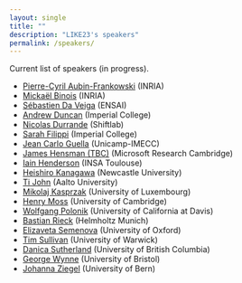 ```yaml
---
layout: single
title: ""
description: "LIKE23's speakers"
permalink: /speakers/
---
```


Current list of speakers (in progress).

  * [Pierre-Cyril Aubin-Frankowski](https://pcaubin.github.io/) (INRIA)
  * [Mickaël Binois](https://sites.google.com/site/mickaelbinoishomepage/) (INRIA) 
  * [Sébastien Da Veiga](https://ensai.fr/en/equipe/da-veiga-sebastien/) (ENSAI)
  * [Andrew Duncan](https://www.ma.imperial.ac.uk/~aduncan/) (Imperial College)
  * [Nicolas Durrande](https://sites.google.com/site/nicolasdurrandehomepage/) (Shiftlab) 
  * [Sarah Filippi](https://www.imperial.ac.uk/people/s.filippi) (Imperial College)
  * [Jean Carlo Guella](https://jeanguella.wixsite.com/jeanguella) (Unicamp-IMECC)    
  * [James Hensman (TBC)](https://scholar.google.com/citations?user=l8dX3ssAAAAJ&hl=en) (Microsoft Research Cambridge) 
  * [Iain Henderson](https://iain-pl-henderson.github.io/i-henders/about) (INSA Toulouse) 
  * [Heishiro Kanagawa](https://noukoudashisoup.github.io/) (Newcastle University)
  * [Ti John](http://www.infinitecuriosity.org/about/) (Aalto University)
  * [Mikolaj Kasprzak](https://www.mikolajkasprzak.com/) (University of Luxembourg) 
  * [Henry Moss](https://henrymoss.github.io/) (University of Cambridge)  
  * [Wolfgang Polonik](https://www.stat.ucdavis.edu/~polonik/WP-personal-home.html) (University of California at Davis)
  * [Bastian Rieck](https://bastian.rieck.me/) (Helmholtz Munich)
  * [Elizaveta Semenova](https://www.elizaveta-semenova.com/) (University of Oxford)
  * [Tim Sullivan](http://www.tjsullivan.org.uk/) (University of Warwick)  
  * [Danica Sutherland](https://djsutherland.ml/) (University of British Columbia)  
  * [George Wynne](https://georgewynne.github.io/) (University of Bristol) 
  * [Johanna Ziegel](https://www.imsv.unibe.ch/ueber_uns/personen/prof_dr_ziegel_johanna/index_ger.html) (University of Bern)
 
 

